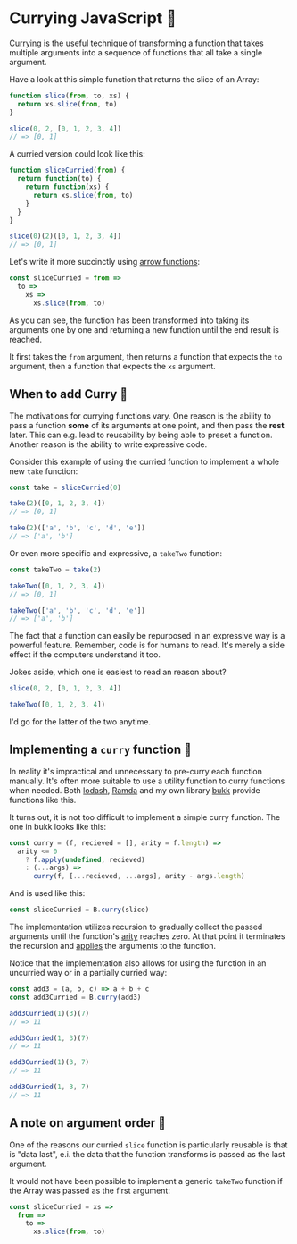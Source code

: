 # Currying JavaScript 🍛

[Currying](https://en.wikipedia.org/wiki/Currying) is the useful technique of transforming a function that takes multiple arguments into a sequence of functions that all take a single argument.

Have a look at this simple function that returns the slice of an Array:
```js
function slice(from, to, xs) {
  return xs.slice(from, to)
}

slice(0, 2, [0, 1, 2, 3, 4])
// => [0, 1]
```

A curried version could look like this:
```js
function sliceCurried(from) {
  return function(to) {
    return function(xs) {
      return xs.slice(from, to)
    }
  }
}

slice(0)(2)([0, 1, 2, 3, 4])
// => [0, 1]
```

Let's write it more succinctly using [arrow functions](https://developer.mozilla.org/en-US/docs/Web/JavaScript/Reference/Functions/Arrow_functions):

```js
const sliceCurried = from =>
  to =>
    xs =>
      xs.slice(from, to)
```

As you can see, the function has been transformed into taking its arguments one by one and returning a new function until the end result is reached.

It first takes the `from` argument, then returns a function that expects the `to` argument, then a function that expects the `xs` argument.

## When to add Curry 🥄

The motivations for currying functions vary. One reason is the ability to pass a function **some** of its arguments at one point, and then pass the **rest** later. This can e.g. lead to reusability by being able to preset a function. Another reason is the ability to write expressive code.

Consider this example of using the curried function to implement a whole new `take` function:

```js
const take = sliceCurried(0)

take(2)([0, 1, 2, 3, 4])
// => [0, 1]

take(2)(['a', 'b', 'c', 'd', 'e'])
// => ['a', 'b']
```

Or even more specific and expressive, a `takeTwo` function:

```js
const takeTwo = take(2)

takeTwo([0, 1, 2, 3, 4])
// => [0, 1]

takeTwo(['a', 'b', 'c', 'd', 'e'])
// => ['a', 'b']
```

The fact that a function can easily be repurposed in an expressive way is a  powerful feature. Remember, code is for humans to read. It's merely a side effect if the computers understand it too.

Jokes aside, which one is easiest to read an reason about?

```js
slice(0, 2, [0, 1, 2, 3, 4])

takeTwo([0, 1, 2, 3, 4])
```

I'd go for the latter of the two anytime.

## Implementing a `curry` function 🔨

In reality it's impractical and unnecessary to pre-curry each function manually. It's often more suitable to use a utility function to curry functions when needed. Both [lodash](https://github.com/lodash/lodash), [Ramda](https://github.com/ramda/ramda) and my own library [bukk](https://github.com/christianhg/bukk) provide functions like this.

It turns out, it is not too difficult to implement a simple curry function. The one in bukk looks like this:

```js
const curry = (f, recieved = [], arity = f.length) =>
  arity <= 0
    ? f.apply(undefined, recieved)
    : (...args) =>
      curry(f, [...recieved, ...args], arity - args.length)
```

And is used like this:

```js
const sliceCurried = B.curry(slice)
```

The implementation utilizes recursion to gradually collect the passed arguments until the function's [arity](https://en.wikipedia.org/wiki/Arity) reaches zero. At that point it terminates the recursion and [applies](https://developer.mozilla.org/en-US/docs/Web/JavaScript/Reference/Global_Objects/Function/apply) the arguments to the function.

Notice that the implementation also allows for using the function in an uncurried way or in a partially curried way:

```js
const add3 = (a, b, c) => a + b + c
const add3Curried = B.curry(add3)

add3Curried(1)(3)(7)
// => 11

add3Curried(1, 3)(7)
// => 11

add3Curried(1)(3, 7)
// => 11

add3Curried(1, 3, 7)
// => 11
```

## A note on argument order 🔀

One of the reasons our curried `slice` function is particularly reusable is that is "data last", e.i. the data that the function transforms is passed as the last argument.

It would not have been possible to implement a generic `takeTwo` function if the Array was passed as the first argument:

```js
const sliceCurried = xs =>
  from =>
    to =>
      xs.slice(from, to)
```
